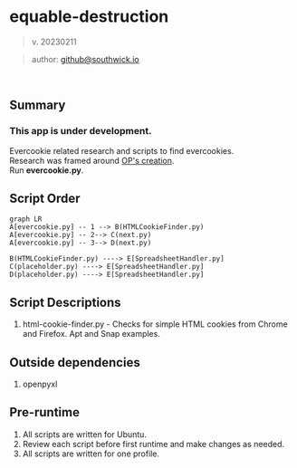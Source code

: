 # equable-destruction
 > v. 20230211

> author: github@southwick.io
<br>

## Summary
### This app is under development.
 Evercookie related research and scripts to find evercookies.
<br>
 Research was framed around [OP's creation](https://github.com/samyk/evercookie).
<br>
Run **evercookie.py**.

## Script Order

```mermaid
graph LR
A[evercookie.py] -- 1 --> B(HTMLCookieFinder.py)
A[evercookie.py] -- 2--> C(next.py)
A[evercookie.py] -- 3--> D(next.py)

B(HTMLCookieFinder.py) ----> E[SpreadsheetHandler.py]
C(placeholder.py) ----> E[SpreadsheetHandler.py]
D(placeholder.py) ----> E[SpreadsheetHandler.py]
```

## Script Descriptions
 1. html-cookie-finder.py - Checks for simple HTML cookies from Chrome and Firefox. Apt and Snap examples.

## Outside dependencies
 1. openpyxl

## Pre-runtime
 1. All scripts are written for Ubuntu.
 2. Review each script before first runtime and make changes as needed.
 3. All scripts are written for one profile.
